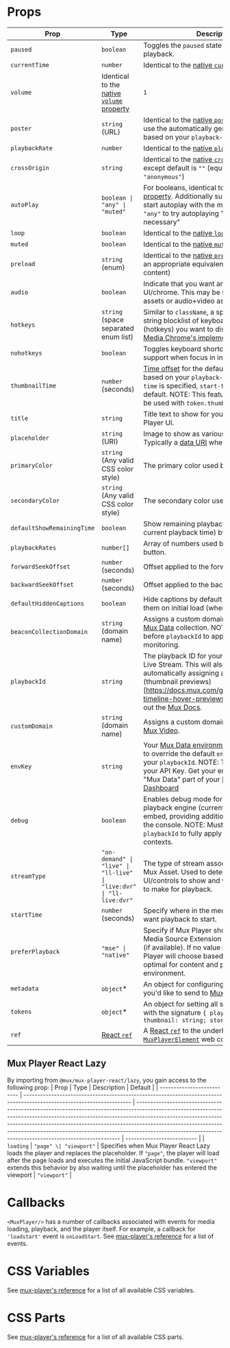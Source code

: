 # Props

| Prop                       | Type                                                                                                                  | Description                                                                                                                                                                                                                                                                                                                                                                                      | Default                    |
| -------------------------- | --------------------------------------------------------------------------------------------------------------------- | ------------------------------------------------------------------------------------------------------------------------------------------------------------------------------------------------------------------------------------------------------------------------------------------------------------------------------------------------------------------------------------------------ | -------------------------- |
| `paused`                   | `boolean`                                                                                                             | Toggles the `paused` state of the media playback.                                                                                                                                                                                                                                                                                                                                                | `true`                     |
| `currentTime`              | `number`                                                                                                              | Identical to the [native `currentTime` property](https://developer.mozilla.org/en-US/docs/Web/API/HTMLMediaElement/currentTime)                                                                                                                                                                                                                                                                  | `0`                        |
| `volume`                   | Identical to the [native `volume` property](https://developer.mozilla.org/en-US/docs/Web/API/HTMLMediaElement/volume) | `1`                                                                                                                                                                                                                                                                                                                                                                                              |
| `poster`                   | `string` (URL)                                                                                                        | Identical to the [native `poster` property](https://developer.mozilla.org/en-US/docs/Web/API/HTMLVideoElement#properties). Will use the automatically generated poster based on your `playback-id` by default.                                                                                                                                                                                   | Derived                    |
| `playbackRate`             | `number`                                                                                                              | Identical to the [native `playbackRate` property](https://developer.mozilla.org/en-US/docs/Web/API/HTMLMediaElement/volume)                                                                                                                                                                                                                                                                      | `1`                        |
| `crossOrigin`              | `string`                                                                                                              | Identical to the [native `crossOrigin` property](https://developer.mozilla.org/en-US/docs/Web/API/HTMLMediaElement/crossOrigin), except default is `""` (equivalent to `"anonymous"`)                                                                                                                                                                                                            | `""`                       |
| `autoPlay`                 | `boolean \| "any" \| "muted"`                                                                                         | For booleans, identical to the [native `autoplay` property](https://developer.mozilla.org/en-US/docs/Web/API/HTMLMediaElement/autoplay). Additionally support `"muted"` to start autoplay with the media muted and `"any"` to try autoplaying "by any means necessary"                                                                                                                           | `false`                    |
| `loop`                     | `boolean`                                                                                                             | Identical to the [native `loop` property](https://developer.mozilla.org/en-US/docs/Web/API/HTMLMediaElement/loop)                                                                                                                                                                                                                                                                                | `false`                    |
| `muted`                    | `boolean`                                                                                                             | Identical to the [native `muted` property](https://developer.mozilla.org/en-US/docs/Web/API/HTMLMediaElement/muted)                                                                                                                                                                                                                                                                              | `false`                    |
| `preload`                  | `string` (enum)                                                                                                       | Identical to the [native `preload` property](https://developer.mozilla.org/en-US/docs/Web/API/HTMLMediaElement#properties) (with an appropriate equivalent for HLS media content)                                                                                                                                                                                                                | `undefined`                |
| `audio`                    | `boolean`                                                                                                             | Indicate that you want an "audio only" UI/chrome. This may be used for audio-only assets or audio+video assets.                                                                                                                                                                                                                                                                                  | `false`                    |
| `hotkeys`                  | `string` (space separated enum list)                                                                                  | Similar to `className`, a space-separated string blocklist of keyboard shortcuts (hotkeys) you want to disable. Based on [Media Chrome's implementation](https://media-chrome-docs.vercel.app/en/keyboard-shortcuts)                                                                                                                                                                             | `''`                       |
| `nohotkeys`                | `boolean`                                                                                                             | Toggles keyboard shortcut (hot keys) support when focus in inside the player                                                                                                                                                                                                                                                                                                                     | `false`                    |
| `thumbnailTime`            | `number` (seconds)                                                                                                    | [Time offset](https://docs.mux.com/guides/video/get-images-from-a-video#thumbnail-query-string-parameters) for the default `poster` image based on your `playback-id`. If no `thumbnail-time` is specified, `start-time` will be used by default. NOTE: This feature currently cannot be used with `token.thumbnail`.                                                                            | `0`                        |
| `title`                    | `string`                                                                                                              | Title text to show for your content in the Mux Player UI.                                                                                                                                                                                                                                                                                                                                        | `""`                       |
| `placeholder`              | `string` (URI)                                                                                                        | Image to show as various assets load. Typically a [data URI](https://developer.mozilla.org/en-US/docs/Web/HTTP/Basics_of_HTTP/Data_URLs) when used                                                                                                                                                                                                                                               | N/A                        |
| `primaryColor`             | `string` (Any valid CSS color style)                                                                                  | The primary color used by the player's UI                                                                                                                                                                                                                                                                                                                                                        | `undefined`                |
| `secondaryColor`           | `string` (Any valid CSS color style)                                                                                  | The secondary color used by the player's UI                                                                                                                                                                                                                                                                                                                                                      | `undefined`                |
| `defaultShowRemainingTime` | `boolean`                                                                                                             | Show remaining playback time (instead of current playback time) by default                                                                                                                                                                                                                                                                                                                       | `false`                    |
| `playbackRates`            | `number[]`                                                                                                            | Array of numbers used by the playback rate button.                                                                                                                                                                                                                                                                                                                                               | N/A                        |
| `forwardSeekOffset`        | `number` (seconds)                                                                                                    | Offset applied to the forward seek button                                                                                                                                                                                                                                                                                                                                                        | `10`                       |
| `backwardSeekOffset`       | `number` (seconds)                                                                                                    | Offset applied to the backward seek button                                                                                                                                                                                                                                                                                                                                                       | `10`                       |
| `defaultHiddenCaptions`    | `boolean`                                                                                                             | Hide captions by default instead of showing them on initial load (when available)                                                                                                                                                                                                                                                                                                                | `false`                    |
| `beaconCollectionDomain`   | `string` (domain name)                                                                                                | Assigns a custom domain to be used for [Mux Data](https://docs.mux.com/guides/data/monitor-html5-video-element#features) collection. NOTE: Must be set before `playbackId` to apply to Mux Data monitoring.                                                                                                                                                                                      | `undefined` (`"litix.io"`) |
| `playbackId`               | `string`                                                                                                              | The playback ID for your Mux Asset or Mux Live Stream. This will also be used for automatically assigning a [poster image](https://docs.mux.com/guides/video/get-images-from-a-video) and (thumbnail previews)[https://docs.mux.com/guides/video/create-timeline-hover-previews]. For more, check out the [Mux Docs](https://docs.mux.com/guides/video/play-your-videos#1-get-your-playback-id). | `undefined`                |
| `customDomain`             | `string` (domain name)                                                                                                | Assigns a custom domain to be used for [Mux Video](https://docs.mux.com/guides/video/use-a-custom-domain-for-streaming#use-your-own-domain-for-delivering-videos-and-images).                                                                                                                                                                                                                    | `undefined` (`"mux.com"`)  |
| `envKey`                   | `string`                                                                                                              | Your [Mux Data environment key](https://docs.mux.com/guides/data/mux-data-faqs#how-should-i-use-mux-environments), if you want to override the default `envKey` inferred from your `playbackId`. NOTE: This is different than your API Key. Get your env key from the "Mux Data" part of your [Mux Environments Dashboard](https://dashboard.mux.com/environments)                               | `undefined` (inferred)     |
| `debug`                    | `boolean`                                                                                                             | Enables debug mode for the underlying playback engine (currently hls.js) and mux-embed, providing additional information in the console. NOTE: Must be set before `playbackId` to fully apply to debug logging contexts.                                                                                                                                                                         | `false`                    |
| `streamType`               | `"on-demand" \| "live" \| "ll-live" \| "live:dvr" \| "ll-live:dvr"`                                                   | The type of stream associated with your Mux Asset. Used to determine what UI/controls to show and what optimizations to make for playback.                                                                                                                                                                                                                                                       | `"on-demand"`              |
| `startTime`                | `number` (seconds)                                                                                                    | Specify where in the media's timeline you want playback to start.                                                                                                                                                                                                                                                                                                                                | `0`                        |
| `preferPlayback`           | `"mse" \| "native"`                                                                                                   | Specify if Mux Player should try to use Media Source Extension or native playback (if available). If no value is provided, Mux Player will choose based on what's deemed optimal for content and playback environment.                                                                                                                                                                           | Varies                     |
| `metadata`                 | `object`\*                                                                                                            | An object for configuring any metadata you'd like to send to [Mux Data](https://docs.mux.com/guides/data/make-your-data-actionable-with-metadata)                                                                                                                                                                                                                                                | `undefined`                |
| `tokens`                   | `object`\*                                                                                                            | An object for setting all signed URL tokens with the signature `{ playback: string; thumbnail: string; storyboard: string; }`                                                                                                                                                                                                                                                                    | `undefined`                |
| `ref`                      | [React `ref`](https://reactjs.org/docs/refs-and-the-dom.html)                                                         | A [React `ref`](https://reactjs.org/docs/refs-and-the-dom.html) to the underlying [`MuxPlayerElement`](../mux-player/REFERENCE.md) web component                                                                                                                                                                                                                                                 | `undefined`                |

<!-- UNDOCUMENTED
| `playsInline`              | `boolean`                                                                                                             | Identical to the native `playsInline` property (property equivalent to [`<video playsinline/>` attribute](https://developer.mozilla.org/en-US/docs/Web/HTML/Element/video#attr-playsinline)                                                                                                                                                                                                      | `false`                    |
| `src`                                          | `string` (URL)                                                                                                                  | Full URL string for the media asset. Typically derived from the `playbackId`                                                                                                                                                                                                                                                                                                                     | `undefined`                      |
-->

## Mux Player React Lazy

By importing from `@mux/mux-player-react/lazy`, you gain access to the following prop:
| Prop | Type | Description | Default |
| -------------------------- | --------------------------------------------------------------------------------------------------------------------- | ------------------------------------------------------------------------------------------------------------------------------------------------------------------------------------------------------------------------------------------------------------------------------------------------------------------------------------------------------------------------------------------------ | -------------------------- |
| `loading` | `"page" \| "viewport"` | Specifies when Mux Player React Lazy loads the player and replaces the placeholder. If `"page"`, the player will load after the page loads and executes the initial JavaScript bundle. `"viewport"` extends this behavior by also waiting until the placeholder has entered the viewport | `"viewport"` |

# Callbacks

`<MuxPlayer/>` has a number of callbacks associated with events for media loading, playback, and the player itself. For example, a callback for `'loadstart'` event is `onLoadStart`. See [mux-player's reference](../mux-player/REFERENCE.md#events) for a list of events.

# CSS Variables

See [mux-player's reference](../mux-player/REFERENCE.md#css-variables) for a list of all available CSS variables.

# CSS Parts

See [mux-player's reference](../mux-player/REFERENCE.md#css-parts) for a list of all available CSS parts.
